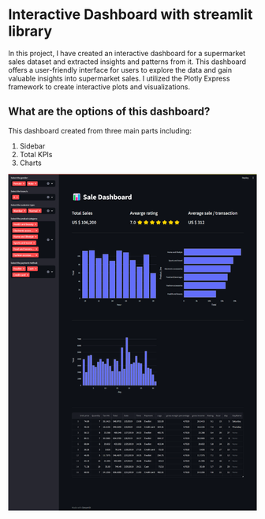 # Interactive Dashboard with streamlit library
In this project, I have created an interactive dashboard for a supermarket sales dataset and extracted insights and patterns from it. This dashboard offers a user-friendly interface for users to explore the data and gain valuable insights into supermarket sales. I utilized the Plotly Express framework to create interactive plots and visualizations.

## What are the options of this dashboard?
This dashboard created from three main parts including:
1) Sidebar
2) Total KPIs
3) Charts

![Dashboard](dashboard.png)

